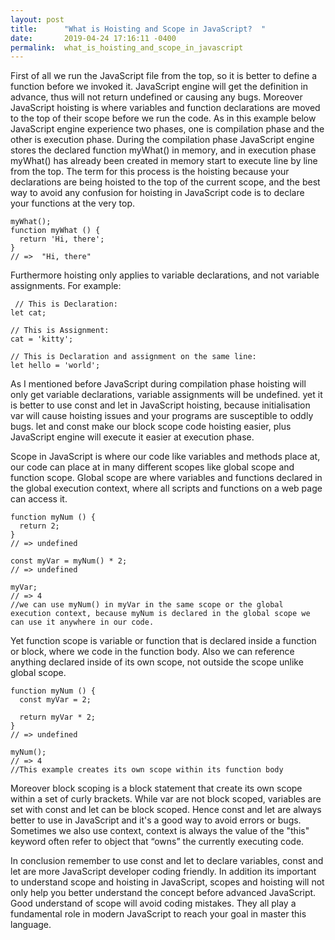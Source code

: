 ```yaml
---
layout: post
title:      "What is Hoisting and Scope in JavaScript?  "
date:       2019-04-24 17:16:11 -0400
permalink:  what_is_hoisting_and_scope_in_javascript
---
```



   First of all we run the JavaScript file from the top, so it is better to define a function before we invoked it. JavaScript engine will get the definition in advance, thus will not return undefined or causing any bugs. Moreover JavaScript hoisting is where variables and function declarations are moved to the top of their scope before we run the code. As in this example below JavaScript engine experience two phases, one is compilation phase and the other is execution phase. During the compilation phase JavaScript engine stores the declared function myWhat() in memory, and in execution phase myWhat() has already been created in memory start to execute line by line from the top. The term for this process is the hoisting because your declarations are being hoisted to the top of the current scope, and the best way to avoid any confusion for hoisting in JavaScript code is to declare your functions at the very top.
```
myWhat(); 
function myWhat () {
  return 'Hi, there';	
}
// =>  "Hi, there"
```

 Furthermore hoisting only applies to variable declarations, and not variable assignments. For example:
```
 // This is Declaration:
let cat;
 
// This is Assignment:
cat = 'kitty';
 
// This is Declaration and assignment on the same line:
let hello = 'world';
```
   As I mentioned before JavaScript during compilation phase hoisting will only get variable declarations, variable assignments will be undefined. yet it is better to use const and let in JavaScript hoisting, because initialisation var will cause hoisting issues and your programs are susceptible to oddly bugs. let and const make our block scope code hoisting easier, plus JavaScript engine will execute it easier at execution phase.
 
Scope in JavaScript is where our code like variables and methods place at, our code can place at in many different scopes like global scope and function scope. Global scope are where variables and functions declared in the global execution context, where all scripts and functions on a web page can access it.
```
function myNum () {
  return 2;
}
// => undefined

const myVar = myNum() * 2;
// => undefined
 
myVar;
// => 4
//we can use myNum() in myVar in the same scope or the global execution context, because myNum is declared in the global scope we can use it anywhere in our code.
```
  Yet function scope is variable or function that is declared inside a function or block, where we code in the function body. Also we can reference anything declared inside of its own scope, not outside the scope unlike global scope.
```
function myNum () {
  const myVar = 2;
 
  return myVar * 2;
}
// => undefined
 
myNum();
// => 4
//This example creates its own scope within its function body
```
 Moreover block scoping is a block statement that create its own scope within a set of curly brackets. While var are not block scoped, variables are set with const and let can be block scoped. Hence const and let are always better to use in JavaScript and it's a good way to avoid errors or bugs. Sometimes we also use context, context is always the value of the "this" keyword often refer to object that “owns” the currently executing code.

 In conclusion remember to use const and let to declare variables, const and let are more JavaScript developer coding friendly. In addition its important to understand scope and hoisting in JavaScript, scopes and hoisting will not only help you better understand the concept before advanced JavaScript. Good understand of scope will avoid coding mistakes. They all play a fundamental role in modern JavaScript to reach your goal in master this language.  

